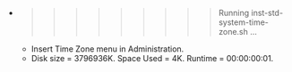 * >>>>>>>>> Running inst-std-system-time-zone.sh ...
  * Insert Time Zone menu in Administration.
  * Disk size = 3796936K. Space Used = 4K. Runtime = 00:00:00:01.
